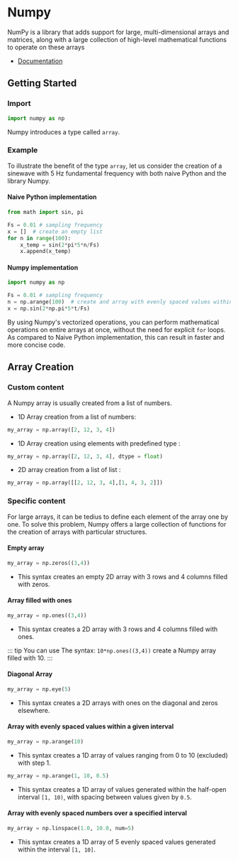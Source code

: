 # Numpy

NumPy is a library that adds support for large, multi-dimensional arrays and matrices, along with a large collection of high-level mathematical functions to operate on these arrays

* [Documentation](https://numpy.org/doc/stable/reference/index.html)

## Getting Started

### Import

```python 
import numpy as np
```

Numpy introduces a type called `array`.

### Example 

To illustrate the benefit of the type `array`, let us consider the creation of a sinewave with 5 Hz fundamental frequency with both naive Python and the library Numpy.

#### Naive Python implementation

```python 
from math import sin, pi

Fs = 0.01 # sampling frequency
x = []  # create an empty list
for n in range(100):
    x_temp = sin(2*pi*5*n/Fs)
    x.append(x_temp)
```

#### Numpy implementation

```python 
import numpy as np

Fs = 0.01 # sampling frequency
n = np.arange(100)  # create and array with evenly spaced values within [0, 100) with step 1
x = np.sin(2*np.pi*5*t/Fs)
```

By using Numpy's vectorized operations, you can perform mathematical operations on entire arrays at once, without the need for explicit `for` loops. As compared to Naive Python implementation, this can result in faster and more concise code.

## Array Creation

### Custom content

A Numpy array is usually created from a list of numbers.


* 1D Array creation from a list of numbers:

```python 
my_array = np.array([2, 12, 3, 4])
```

* 1D Array creation using elements with predefined type :

```python 
my_array = np.array([2, 12, 3, 4], dtype = float)
```

* 2D array creation from a list of list :

```python 
my_array = np.array([[2, 12, 3, 4],[1, 4, 3, 2]])
```

### Specific content

For large arrays, it can be tedius to define each element of the array one by one. To solve this problem, Numpy offers a large collection of functions for the creation of arrays with particular structures.

#### Empty array

```python 
my_array = np.zeros((3,4))
```

* This syntax creates an empty 2D array with 3 rows and 4 columns filled with zeros.

#### Array filled with ones

```python 
my_array = np.ones((3,4))
```

* This syntax creates a 2D array with 3 rows and 4 columns filled with ones.


::: tip
You can use The syntax: `10*np.ones((3,4))` create a Numpy array filled with 10.
:::


#### Diagonal Array 

```python 
my_array = np.eye(5)
```

* This syntax creates a 2D arrays with ones on the diagonal and zeros elsewhere.


#### Array with evenly spaced values within a given interval

```python 
my_array = np.arange(10)
```

* This syntax creates a 1D array of values ranging from 0 to 10 (excluded) with step 1.

```python 
my_array = np.arange(1, 10, 0.5)
```
* This syntax creates a 1D array of values generated within the half-open interval `[1, 10)`, with spacing between values given by `0.5`.

#### Array with evenly spaced numbers over a specified interval

```python 
my_array = np.linspace(1.0, 10.0, num=5)
```

* This syntax creates a 1D array of 5 evenly spaced values generated within the interval `[1, 10]`. 
